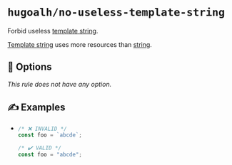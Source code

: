 # `hugoalh/no-useless-template-string`

Forbid useless [template string][ecmascript-template-string].

[Template string][ecmascript-template-string] uses more resources than [string][ecmascript-string].

## 🔧 Options

*This rule does not have any option.*

## ✍️ Examples

- ```ts
  /* ❌ INVALID */
  const foo = `abcde`;

  /* ✔️ VALID */
  const foo = "abcde";
  ```

[ecmascript-string]: https://developer.mozilla.org/en-US/docs/Web/JavaScript/Reference/Global_Objects/String
[ecmascript-template-string]: https://developer.mozilla.org/en-US/docs/Web/JavaScript/Reference/Template_literals
